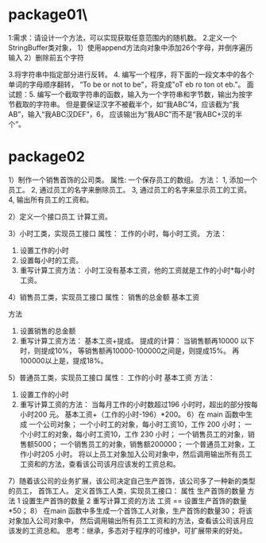 # package01\
1:需求：请设计一个方法，可以实现获取任意范围内的随机数。
2.定义一个StringBuffer类对象，
1）使用append方法向对象中添加26个字母，并倒序遍历输入
2）删除前五个字符

3.将字符串中指定部分进行反转。
4. 编写一个程序，将下面的一段文本中的各个单词的字母顺序翻转，
“To be or not to be"，将变成"oT eb ro ton ot eb."。
面试题：5. 编写一个截取字符串的函数，输入为一个字符串和字节数，输出为按字节截取的字符串。
但是要保证汉字不被截半个，如“我ABC”4，应该截为“我AB”，输入“我ABC汉DEF”，6，
应该输出为“我ABC”而不是“我ABC+汉的半个”。

# package02
1）制作一个销售首饰的公司类。
属性: 
一个保存员工的数组。
方法：
1, 添加一个员工。
2,  通过员工的名字来删除员工。
3,  通过员工的名字来显示员工的工资。
4,  输出所有员工的工资和。

2）定义一个接口员工
计算工资。

3）小时工类，实现员工接口
属性：
工作的小时，每小时工资。
方法：
1. 设置工作的小时
2. 设置每小时的工资。
3. 重写计算工资方法：
小时工没有基本工资，他的工资就是工作的小时*每小时工资。

4）销售员工类，实现员工接口
属性：
销售的总金额
基本工资

方法
1. 设置销售的总金额
2. 重写计算工资方法：
基本工资+提成。
提成的计算：
当销售额再10000 以下时，则提成10%，
等销售额再10000-100000之间是，则提成15%。
再 100000以上是，提成18%。

5）普通员工类，实现员工接口
属性：
工作的小时
基本工资
方法：
1. 设置工作的小时
2. 重写计算工资的方法：
当每月工作的小时数超过196 小时时，超出的部分按每小时200 元。
基本工资+（工作的小时-196）*200。
6）在 main  函数中生成
一个公司对象；
一个小时工的对象，每小时工资10，工作 200 小时；
一个小时工的对象，每小时工资10，工作 230 小时；
一个销售员工的对象，销售额5000；
一个销售员工的对象，销售额200000；
一个普通员工对象，工作小时205 小时。
将以上员工对象加入公司对象中，然后调用输出所有员工工资和的方法，查看该公司该月应该发的工资总和。

7）随着该公司的业务扩展，该公司决定自己生产首饰，该公司多了一种新的类型的员工，
首饰工人。
定义首饰工人类，实现员工接口：
属性
生产首饰的数量
方法
1  设置生产首饰的数量
2  重写计算工资的方法
工资  ==  设置生产首饰的数量  *50；
8）
在main 函数中多生成一个首饰工人对象，生产首饰的数量30；
将该对象加入公司对象中，
然后调用输出所有员工工资和的方法，查看该公司该月应该发的工资总和。
思考：继承，多态对于程序的可维护，可扩展带来的好处。

